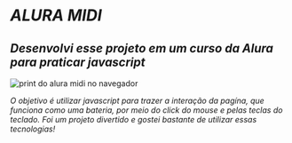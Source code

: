 # *ALURA MIDI*

## *Desenvolvi esse projeto em um curso da Alura para praticar javascript*

<img src="https://github.com/javorskinha/AluraMidi/assets/146042756/0afb0a06-7423-45eb-b5e3-38ae157993b0" alt="print do alura midi no navegador"/>

*O objetivo é utilizar javascript para trazer a interação da pagína, que funciona como uma bateria, por meio do click do mouse e pelas teclas do teclado. Foi um projeto divertido e gostei bastante de utilizar essas tecnologias!*
